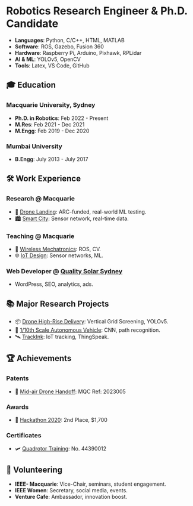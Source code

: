 # Robotics Research Engineer & Ph.D. Candidate

- **Languages**: Python, C/C++, HTML, MATLAB
- **Software**: ROS, Gazebo, Fusion 360
- **Hardware**: Raspberry Pi, Arduino, Pixhawk, RPLidar
- **AI & ML**: YOLOv5, OpenCV
- **Tools**: Latex, VS Code, GitHub

## 🎓 Education

### Macquarie University, Sydney
- **Ph.D. in Robotics**: Feb 2022 - Present
- **M.Res**: Feb 2021 - Dec 2021
- **M.Engg**: Feb 2019 - Dec 2020

### Mumbai University
- **B.Engg**: July 2013 - July 2017

## 🛠 Work Experience

### Research @ Macquarie
- 🚁 [Drone Landing](https://skyy.network/partners/): ARC-funded, real-world ML testing.
- 🏙 [Smart City](https://www.youtube.com/watch?v=0uyoMNQnnaY): Sensor network, real-time data.

### Teaching @ Macquarie
- 🤖 [Wireless Mechatronics](https://unitguides.mq.edu.au/unit_offerings/149936/unit_guide): ROS, CV.
- 🌐 [IoT Design](https://unitguides.mq.edu.au/unit_offerings/149908/unit_guide): Sensor networks, ML.

### Web Developer @ [Quality Solar Sydney](https://www.qualitysolarsydney.com.au/)
- WordPress, SEO, analytics, ads.

## 📚 Major Research Projects

- 📦 [Drone High-Rise Delivery](https://www.mdpi.com/2504-446X/7/5/300): Vertical Grid Screening, YOLOv5.
- 🚗 [1/10th Scale Autonomous Vehicle](https://sciendo.com/article/10.21307/ijssis-2020-021): CNN, path recognition.
- 🛰 [TrackInk](https://www.mdpi.com/1424-8220/22/2/608): IoT tracking, ThingSpeak.

## 🏆 Achievements

### Patents
- 🥇 [Mid-air Drone Handoff](#): MQC Ref: 2023005

### Awards
- 🥇 [Hackathon 2020](#): 2nd Place, $1,700

### Certificates
- 🛩️ [Quadrotor Training](https://www.skyfilabs.com/verify-certificate/44390012): No. 44390012

## 🤝 Volunteering

- **IEEE- Macquarie**: Vice-Chair, seminars, student engagement.
- **IEEE Women**: Secretary, social media, events.
- **Venture Cafe**: Ambassador, innovation boost.
